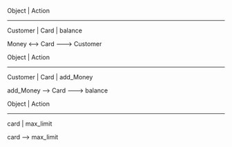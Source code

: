 Object     |     Action
---------     ----------
Customer   |
Card       |    balance

Money <--> Card ---> Customer



Object     |     Action
---------     ----------
Customer   |
Card       |    add_Money

add_Money --> Card ---> balance

Object     |     Action
---------     ----------
card       | max_limit

card --> max_limit
